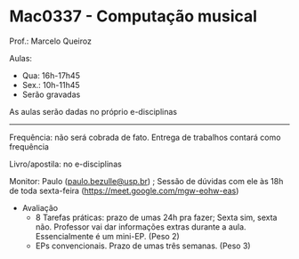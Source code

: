 # Mac0337 - Computação musical



Prof.: Marcelo Queiroz

Aulas: 

* Qua: 16h-17h45
* Sex.: 10h-11h45
* Serão gravadas

As aulas serão dadas no próprio e-disciplinas

***

Frequência: não será cobrada de fato. Entrega de trabalhos contará como frequência

Livro/apostila: no e-disciplinas

Monitor: Paulo (paulo.bezulle@usp.br) ; Sessão de dúvidas com ele às 18h de toda sexta-feira (https://meet.google.com/mgw-eohw-eas) 



* Avaliação
  * 8 Tarefas práticas: prazo de umas 24h pra fazer; Sexta sim, sexta não. Professor vai dar informações extras durante a aula. Essencialmente é um mini-EP. (Peso 2)
  * EPs convencionais. Prazo de umas três semanas. (Peso 3)